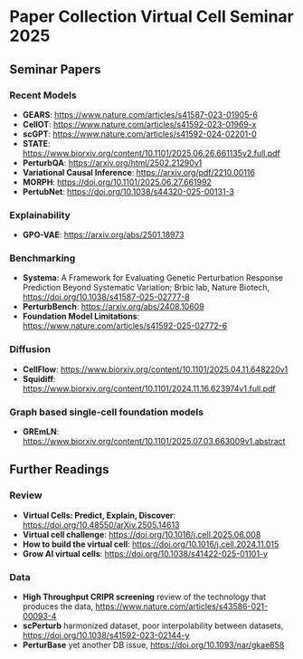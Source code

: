 # Paper Collection Virtual Cell Seminar 2025

## Seminar Papers
### Recent Models
- **GEARS**: https://www.nature.com/articles/s41587-023-01905-6  
- **CellOT**: https://www.nature.com/articles/s41592-023-01969-x
- **scGPT**: https://www.nature.com/articles/s41592-024-02201-0
- **STATE**: https://www.biorxiv.org/content/10.1101/2025.06.26.661135v2.full.pdf
- **PerturbQA**: https://arxiv.org/html/2502.21290v1
- **Variational Causal Inference**: https://arxiv.org/pdf/2210.00116
- **MORPH**: https://doi.org/10.1101/2025.06.27.661992
- **PertubNet**: https://doi.org/10.1038/s44320-025-00131-3
### Explainability
- **GPO-VAE**: https://arxiv.org/abs/2501.18973

### Benchmarking
- **Systema**: A Framework for Evaluating Genetic Perturbation Response Prediction Beyond Systematic Variation; Brbic lab, Nature Biotech, https://doi.org/10.1038/s41587-025-02777-8
- **PerturbBench**: https://arxiv.org/abs/2408.10609
- **Foundation Model Limitations**: https://www.nature.com/articles/s41592-025-02772-6

### Diffusion
- **CellFlow**: https://www.biorxiv.org/content/10.1101/2025.04.11.648220v1
- **Squidiff**: https://www.biorxiv.org/content/10.1101/2024.11.16.623974v1.full.pdf

### Graph based single-cell foundation models
- **GREmLN**: https://www.biorxiv.org/content/10.1101/2025.07.03.663009v1.abstract

  
## Further Readings
### Review
- **Virtual Cells: Predict, Explain, Discover**: https://doi.org/10.48550/arXiv.2505.14613
- **Virtual cell challenge**: https://doi.org/10.1016/j.cell.2025.06.008
- **How to build the virtual cell**: https://doi.org/10.1016/j.cell.2024.11.015
- **Grow AI virtual cells**: https://doi.org/10.1038/s41422-025-01101-y

### Data 
- **High Throughput CRIPR screening** review of the technology that produces the data, https://www.nature.com/articles/s43586-021-00093-4 
- **scPerturb** harmonized dataset, poor interpolability between datasets, https://doi.org/10.1038/s41592-023-02144-y
- **PerturBase** yet another DB issue, https://doi.org/10.1093/nar/gkae858
